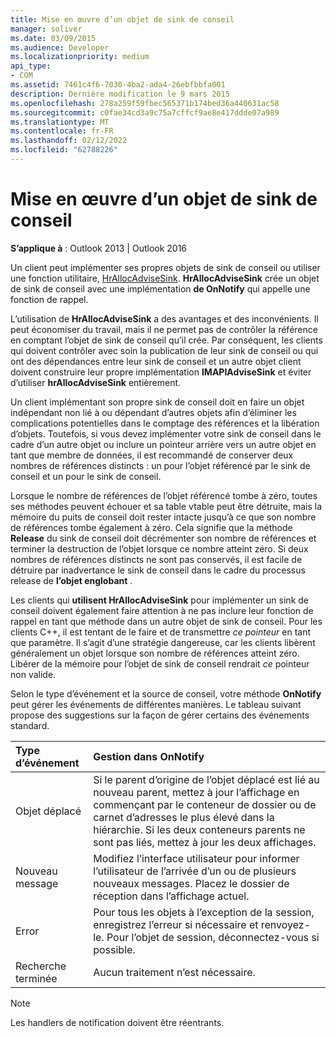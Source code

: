 ```yaml
---
title: Mise en œuvre d’un objet de sink de conseil
manager: soliver
ms.date: 03/09/2015
ms.audience: Developer
ms.localizationpriority: medium
api_type:
- COM
ms.assetid: 7461c4f6-7030-4ba2-ada4-26ebfbbfa001
description: Dernière modification le 9 mars 2015
ms.openlocfilehash: 278a259f59fbec565371b174bed36a440631ac58
ms.sourcegitcommit: c0fae34cd3a9c75a7cffcf9ae8e417ddde07a989
ms.translationtype: MT
ms.contentlocale: fr-FR
ms.lasthandoff: 02/12/2022
ms.locfileid: "62788226"
---
```

# <a name="implementing-an-advise-sink-object"></a>Mise en œuvre d’un objet de sink de conseil

  
  
**S’applique à** : Outlook 2013 | Outlook 2016 
  
Un client peut implémenter ses propres objets de sink de conseil ou utiliser une fonction utilitaire, [HrAllocAdviseSink](hrallocadvisesink.md). **HrAllocAdviseSink** crée un objet de sink de conseil avec une implémentation **de OnNotify** qui appelle une fonction de rappel. 
  
L’utilisation de **HrAllocAdviseSink** a des avantages et des inconvénients. Il peut économiser du travail, mais il ne permet pas de contrôler la référence en comptant l’objet de sink de conseil qu’il crée. Par conséquent, les clients qui doivent contrôler avec soin la publication de leur sink de conseil ou qui ont des dépendances entre leur sink de conseil et un autre objet client doivent construire leur propre implémentation **IMAPIAdviseSink** et éviter d’utiliser **hrAllocAdviseSink** entièrement. 
  
Un client implémentant son propre sink de conseil doit en faire un objet indépendant non lié à ou dépendant d’autres objets afin d’éliminer les complications potentielles dans le comptage des références et la libération d’objets. Toutefois, si vous devez implémenter votre sink de conseil dans le cadre d’un autre objet ou inclure un pointeur arrière vers un autre objet en tant que membre de données, il est recommandé de conserver deux nombres de références distincts : un pour l’objet référencé par le sink de conseil et un pour le sink de conseil. 
  
Lorsque le nombre de références de l’objet référencé tombe à zéro, toutes ses méthodes peuvent échouer et sa table vtable peut être détruite, mais la mémoire du puits de conseil doit rester intacte jusqu’à ce que son nombre de références tombe également à zéro. Cela signifie que la méthode **Release** du sink de conseil doit décrémenter son nombre de références et terminer la destruction de l’objet lorsque ce nombre atteint zéro. Si deux nombres de références distincts ne sont pas conservés, il est facile de détruire par inadvertance le sink de conseil dans le cadre du processus release de **l’objet englobant** . 
  
Les clients qui **utilisent HrAllocAdviseSink** pour implémenter un sink de conseil doivent également faire attention à ne pas inclure leur fonction de rappel en tant que méthode dans un autre objet de sink de conseil. Pour les clients C++, il est tentant de le faire et de transmettre  _ce pointeur_ en tant que paramètre. Il s’agit d’une stratégie dangereuse, car les clients libèrent généralement un objet lorsque son nombre de références atteint zéro. Libérer de la mémoire pour l’objet de sink de conseil rendrait  _ce_ pointeur non valide. 
  
Selon le type d’événement et la source de conseil, votre méthode **OnNotify** peut gérer les événements de différentes manières. Le tableau suivant propose des suggestions sur la façon de gérer certains des événements standard. 
  
|**Type d’événement**|**Gestion dans OnNotify**|
|:-----|:-----|
|Objet déplacé  <br/> |Si le parent d’origine de l’objet déplacé est lié au nouveau parent, mettez à jour l’affichage en commençant par le conteneur de dossier ou de carnet d’adresses le plus élevé dans la hiérarchie. Si les deux conteneurs parents ne sont pas liés, mettez à jour les deux affichages. |
|Nouveau message  <br/> |Modifiez l’interface utilisateur pour informer l’utilisateur de l’arrivée d’un ou de plusieurs nouveaux messages. Placez le dossier de réception dans l’affichage actuel. |
|Error  <br/> |Pour tous les objets à l’exception de la session, enregistrez l’erreur si nécessaire et renvoyez- le. Pour l’objet de session, déconnectez-vous si possible. |
|Recherche terminée  <br/> |Aucun traitement n’est nécessaire. |
   
> [!NOTE]
> Les handlers de notification doivent être réentrants. 
  

